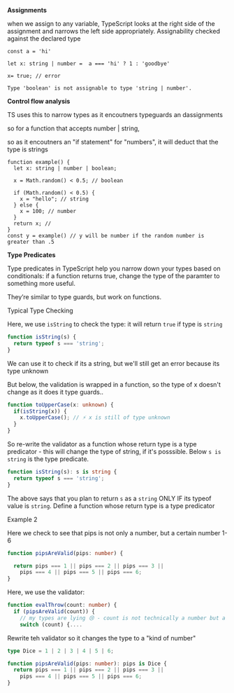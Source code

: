 **Assignments**

when we assign to any variable, TypeScript looks at the right side of the assignment and narrows the left side appropriately.  Assignability checked against the declared type

```tsx
const a = 'hi'

let x: string | number =  a === 'hi' ? 1 : 'goodbye'
 
x= true; // error

Type 'boolean' is not assignable to type 'string | number'.
```

**Control flow analysis**

TS uses this to narrow types as it encoutners typeguards an dassignments

so for a function that accepts number | string, 

so as it encoutners an "if statement" for "numbers", it will deduct that the type is strings

```
function example() {
  let x: string | number | boolean;

  x = Math.random() < 0.5; // boolean

  if (Math.random() < 0.5) {
    x = "hello"; // string
  } else {
    x = 100; // number
  }
  return x; // 
}
const y = example() // y will be number if the random number is greater than .5
```

**Type Predicates**

Type predicates in TypeScript help you narrow down your types based on conditionals: if a function returns true, change the type of the paramter to something more useful. 

They’re similar to type guards, but work on functions. 

Typical Type Checking

Here, we use `isString` to check the type: it will return `true` if type is `string`

```typescript
function isString(s) {
  return typeof s === 'string';
}
```

We can use it to check if its a string, but we'll still get an error because its type unknown

But below, the validation is wrapped in a function, so the type of x doesn't change as it does it type guards..

```typescript
function toUpperCase(x: unknown) {
  if(isString(x)) {
    x.toUpperCase(); // ⚡️ x is still of type unknown
  }
}
```

So re-write the validator as a function whose return type is a type predicator - this will change the type of string, if it's posssible.  Below `s is string` is the type predicate.

```typescript
function isString(s): s is string {
  return typeof s === 'string';
}
```

The above says that you plan to return `s` as a `string` ONLY IF its typeof value is `string`. Define a function whose return type is a type predicator

 Example 2

Here we check to see that pips is not only a number, but a certain number 1-6

```typescript
function pipsAreValid(pips: number) {

  return pips === 1 || pips === 2 || pips === 3 ||
    pips === 4 || pips === 5 || pips === 6;
}
```

Here, we use the validator: 

```typescript
function evalThrow(count: number) {
  if (pipsAreValid(count)) {
    // my types are lying 😢 - count is not technically a number but a kind of number
    switch (count) {.... 
```

Rewrite teh validator so it changes the type to a "kind of number"

```typescript
type Dice = 1 | 2 | 3 | 4 | 5 | 6;

function pipsAreValid(pips: number): pips is Dice {
  return pips === 1 || pips === 2 || pips === 3 ||
    pips === 4 || pips === 5 || pips === 6;
}
```